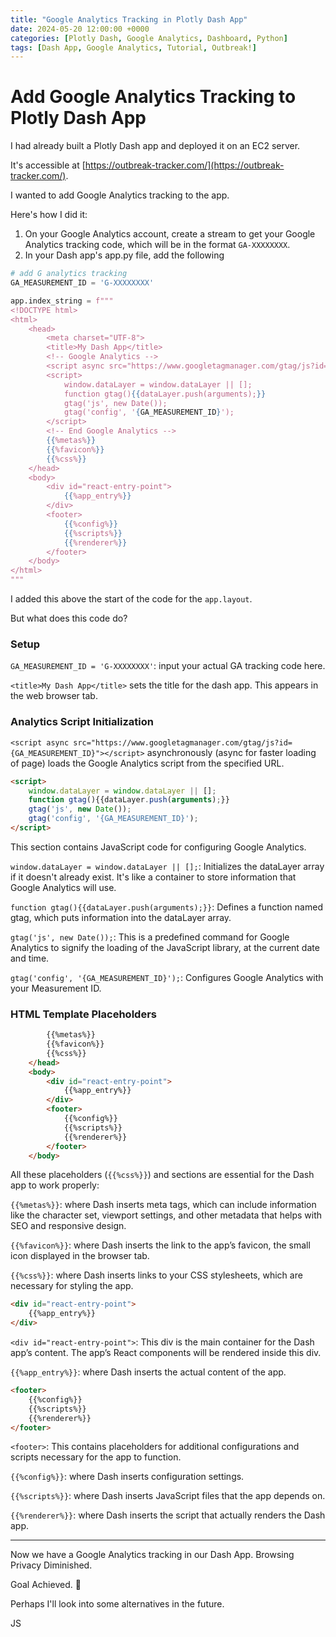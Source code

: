 ```yaml
---
title: "Google Analytics Tracking in Plotly Dash App"
date: 2024-05-20 12:00:00 +0000
categories: [Plotly Dash, Google Analytics, Dashboard, Python]
tags: [Dash App, Google Analytics, Tutorial, Outbreak!]
---
```


# Add Google Analytics Tracking to Plotly Dash App

I had already built a Plotly Dash app and deployed it on an EC2 server. 

It's accessible at [https://outbreak-tracker.com/](https://outbreak-tracker.com/).

I wanted to add Google Analytics tracking to the app. 

Here's how I did it:

1. On your Google Analytics account, create a stream to get your Google Analytics tracking code, which will be in the format `GA-XXXXXXXX`.
2. In your Dash app's app.py file, add the following

```python
# add G analytics tracking
GA_MEASUREMENT_ID = 'G-XXXXXXXX'

app.index_string = f"""
<!DOCTYPE html>
<html>
    <head>
        <meta charset="UTF-8">
        <title>My Dash App</title>
        <!-- Google Analytics -->
        <script async src="https://www.googletagmanager.com/gtag/js?id={GA_MEASUREMENT_ID}"></script>
        <script>
            window.dataLayer = window.dataLayer || [];
            function gtag(){{dataLayer.push(arguments);}}
            gtag('js', new Date());
            gtag('config', '{GA_MEASUREMENT_ID}');
        </script>
        <!-- End Google Analytics -->
        {{%metas%}}
        {{%favicon%}}
        {{%css%}}
    </head>
    <body>
        <div id="react-entry-point">
            {{%app_entry%}}
        </div>
        <footer>
            {{%config%}}
            {{%scripts%}}
            {{%renderer%}}
        </footer>
    </body>
</html>
"""
```
I added this above the start of the code for the `app.layout`. 

But what does this code do?

### Setup

`GA_MEASUREMENT_ID = 'G-XXXXXXXX'`: input your actual GA tracking code here.

`<title>My Dash App</title>` sets the title for the dash app. This appears in the web browser tab.


### Analytics Script Initialization

`<script async src="https://www.googletagmanager.com/gtag/js?id={GA_MEASUREMENT_ID}"></script>` asynchronously (async for faster loading of page) loads the Google Analytics script from the specified URL.

```html
<script>
    window.dataLayer = window.dataLayer || [];
    function gtag(){{dataLayer.push(arguments);}}
    gtag('js', new Date());
    gtag('config', '{GA_MEASUREMENT_ID}');
</script>
```
This section contains JavaScript code for configuring Google Analytics.

`window.dataLayer = window.dataLayer || [];`: Initializes the dataLayer array if it doesn't already exist. It's like a container to store information that Google Analytics will use.

`function gtag(){{dataLayer.push(arguments);}}`: Defines a function named gtag, which puts information into the dataLayer array.

`gtag('js', new Date());`: This is a predefined command for Google Analytics to signify the loading of the JavaScript library, at the current date and time.

`gtag('config', '{GA_MEASUREMENT_ID}');`: Configures Google Analytics with your Measurement ID.


### HTML Template Placeholders
```html 
        {{%metas%}}
        {{%favicon%}}
        {{%css%}}
    </head>
    <body>
        <div id="react-entry-point">
            {{%app_entry%}}
        </div>
        <footer>
            {{%config%}}
            {{%scripts%}}
            {{%renderer%}}
        </footer>
    </body>
```

All these placeholders (`{{%css%}}`) and sections are essential for the Dash app to work properly:

`{{%metas%}}`: where Dash inserts meta tags, which can include information like the character set, viewport settings, and other metadata that helps with SEO and responsive design.

`{{%favicon%}}`: where Dash inserts the link to the app’s favicon, the small icon displayed in the browser tab.

`{{%css%}}`: where Dash inserts links to your CSS stylesheets, which are necessary for styling the app.

```html
<div id="react-entry-point">
    {{%app_entry%}}
</div>
```
`<div id="react-entry-point">`: This div is the main container for the Dash app’s content. The app’s React components will be rendered inside this div.

`{{%app_entry%}}`: where Dash inserts the actual content of the app.


```html
<footer>
    {{%config%}}
    {{%scripts%}}
    {{%renderer%}}
</footer>
```
`<footer>`: This contains placeholders for additional configurations and scripts necessary for the app to function.

`{{%config%}}`: where Dash inserts configuration settings.

`{{%scripts%}}`: where Dash inserts JavaScript files that the app depends on.

`{{%renderer%}}`: where Dash inserts the script that actually renders the Dash app.

---

Now we have a Google Analytics tracking in our Dash App. Browsing Privacy Diminished. 

Goal Achieved. 🥲

Perhaps I'll look into some alternatives in the future.

JS